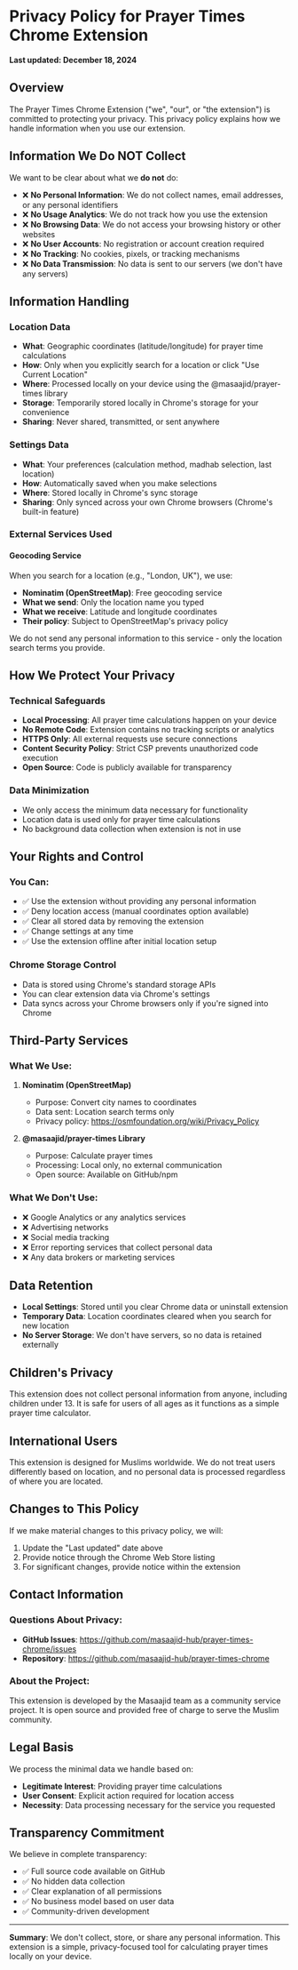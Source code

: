 # Privacy Policy for Prayer Times Chrome Extension

**Last updated: December 18, 2024**

## Overview

The Prayer Times Chrome Extension ("we", "our", or "the extension") is committed to protecting your privacy. This privacy policy explains how we handle information when you use our extension.

## Information We Do NOT Collect

We want to be clear about what we **do not** do:

- ❌ **No Personal Information**: We do not collect names, email addresses, or any personal identifiers
- ❌ **No Usage Analytics**: We do not track how you use the extension
- ❌ **No Browsing Data**: We do not access your browsing history or other websites
- ❌ **No User Accounts**: No registration or account creation required
- ❌ **No Tracking**: No cookies, pixels, or tracking mechanisms
- ❌ **No Data Transmission**: No data is sent to our servers (we don't have any servers)

## Information Handling

### Location Data
- **What**: Geographic coordinates (latitude/longitude) for prayer time calculations
- **How**: Only when you explicitly search for a location or click "Use Current Location"
- **Where**: Processed locally on your device using the @masaajid/prayer-times library
- **Storage**: Temporarily stored locally in Chrome's storage for your convenience
- **Sharing**: Never shared, transmitted, or sent anywhere

### Settings Data
- **What**: Your preferences (calculation method, madhab selection, last location)
- **How**: Automatically saved when you make selections
- **Where**: Stored locally in Chrome's sync storage
- **Sharing**: Only synced across your own Chrome browsers (Chrome's built-in feature)

### External Services Used

#### Geocoding Service
When you search for a location (e.g., "London, UK"), we use:
- **Nominatim (OpenStreetMap)**: Free geocoding service
- **What we send**: Only the location name you typed
- **What we receive**: Latitude and longitude coordinates
- **Their policy**: Subject to OpenStreetMap's privacy policy

We do not send any personal information to this service - only the location search terms you provide.

## How We Protect Your Privacy

### Technical Safeguards
- **Local Processing**: All prayer time calculations happen on your device
- **No Remote Code**: Extension contains no tracking scripts or analytics
- **HTTPS Only**: All external requests use secure connections
- **Content Security Policy**: Strict CSP prevents unauthorized code execution
- **Open Source**: Code is publicly available for transparency

### Data Minimization
- We only access the minimum data necessary for functionality
- Location data is used only for prayer time calculations
- No background data collection when extension is not in use

## Your Rights and Control

### You Can:
- ✅ Use the extension without providing any personal information
- ✅ Deny location access (manual coordinates option available)
- ✅ Clear all stored data by removing the extension
- ✅ Change settings at any time
- ✅ Use the extension offline after initial location setup

### Chrome Storage Control
- Data is stored using Chrome's standard storage APIs
- You can clear extension data via Chrome's settings
- Data syncs across your Chrome browsers only if you're signed into Chrome

## Third-Party Services

### What We Use:
1. **Nominatim (OpenStreetMap)**
   - Purpose: Convert city names to coordinates
   - Data sent: Location search terms only
   - Privacy policy: https://osmfoundation.org/wiki/Privacy_Policy

2. **@masaajid/prayer-times Library**
   - Purpose: Calculate prayer times
   - Processing: Local only, no external communication
   - Open source: Available on GitHub/npm

### What We Don't Use:
- ❌ Google Analytics or any analytics services
- ❌ Advertising networks
- ❌ Social media tracking
- ❌ Error reporting services that collect personal data
- ❌ Any data brokers or marketing services

## Data Retention

- **Local Settings**: Stored until you clear Chrome data or uninstall extension
- **Temporary Data**: Location coordinates cleared when you search for new location
- **No Server Storage**: We don't have servers, so no data is retained externally

## Children's Privacy

This extension does not collect personal information from anyone, including children under 13. It is safe for users of all ages as it functions as a simple prayer time calculator.

## International Users

This extension is designed for Muslims worldwide. We do not treat users differently based on location, and no personal data is processed regardless of where you are located.

## Changes to This Policy

If we make material changes to this privacy policy, we will:
1. Update the "Last updated" date above
2. Provide notice through the Chrome Web Store listing
3. For significant changes, provide notice within the extension

## Contact Information

### Questions About Privacy:
- **GitHub Issues**: https://github.com/masaajid-hub/prayer-times-chrome/issues
- **Repository**: https://github.com/masaajid-hub/prayer-times-chrome

### About the Project:
This extension is developed by the Masaajid team as a community service project. It is open source and provided free of charge to serve the Muslim community.

## Legal Basis

We process the minimal data we handle based on:
- **Legitimate Interest**: Providing prayer time calculations
- **User Consent**: Explicit action required for location access
- **Necessity**: Data processing necessary for the service you requested

## Transparency Commitment

We believe in complete transparency:
- ✅ Full source code available on GitHub
- ✅ No hidden data collection
- ✅ Clear explanation of all permissions
- ✅ No business model based on user data
- ✅ Community-driven development

---

**Summary**: We don't collect, store, or share any personal information. This extension is a simple, privacy-focused tool for calculating prayer times locally on your device.